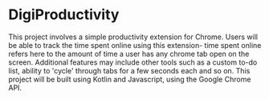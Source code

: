 # DigiProductivity

This project involves a simple productivity extension for Chrome. Users will be able to track the time spent online using this extension- time spent online refers here to the amount of time a user has any chrome tab open on the screen. Additional features may include other tools such as a custom to-do list, ability to 'cycle' through tabs for a few seconds each and so on.
This project will be built using Kotlin and Javascript, using the Google Chrome API.
